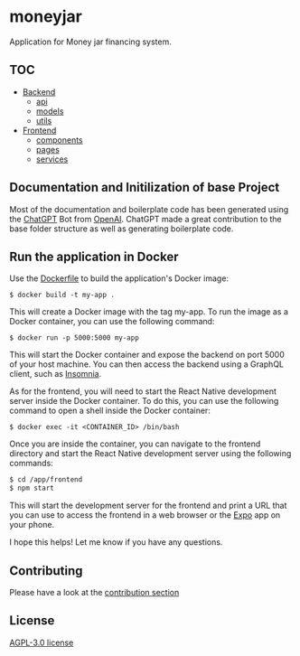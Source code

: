 # moneyjar

Application for Money jar financing system.

## TOC

- [Backend](/backend/README.md)
    - [api](/backend/api/README.md)
    - [models](/backend/models/README.md)
    - [utils](/backend/utils/README.md) 
- [Frontend](/frontend/README.md)
    - [components](/frontend/src/components/README.md)
    - [pages](/frontend/src/pages/README.md)
    - [services](/frontend/src/services/README.md)

## Documentation and Initilization of base Project

Most of the documentation and boilerplate code has been generated using the [ChatGPT](https://chat.openai.com/chat) Bot from [OpenAI](https://openai.com/). ChatGPT made a great contribution to the base folder structure as well as generating boilerplate code.

## Run the application in Docker

Use the [Dockerfile](/Dockerfile) to build the application's Docker image:

`$ docker build -t my-app .`

This will create a Docker image with the tag my-app. To run the image as a Docker container, you can use the following command:

`$ docker run -p 5000:5000 my-app`

This will start the Docker container and expose the backend on port 5000 of your host machine. You can then access the backend using a GraphQL client, such as [Insomnia](https://docs.insomnia.rest/).

As for the frontend, you will need to start the React Native development server inside the Docker container. To do this, you can use the following command to open a shell inside the Docker container:

`$ docker exec -it <CONTAINER_ID> /bin/bash`

Once you are inside the container, you can navigate to the frontend directory and start the React Native development server using the following commands:

```bash
$ cd /app/frontend
$ npm start
```
This will start the development server for the frontend and print a URL that you can use to access the frontend in a web browser or the [Expo](https://expo.dev/) app on your phone.

I hope this helps! Let me know if you have any questions.

## Contributing

Please have a look at the [contribution section](/.github/CONTRIBUTING.md)

## License

[AGPL-3.0 license](/LICENSE)